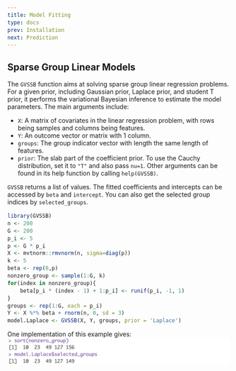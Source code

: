 ```yaml
---
title: Model Fitting
type: docs
prev: Installation
next: Prediction
---
```


## Sparse Group Linear Models
The `GVSSB` function aims at solving sparse group linear regression problems. For a given prior, including Gaussian prior, Laplace prior, and student T prior, it performs the variational Bayesian inference to estimate the model parameters. The main arguments include:
- `X`: A matrix of covariates in the linear regression problem, with rows being samples and columns being features.
- `Y`: An outcome vector or matrix with 1 column.
- `groups`: The group indicator vector with length the same length of features.
- `prior`: The slab part of the coefficient prior. To use the Cauchy distribution, set it to `"T"` and also pass `nu=1`.
Other arguments can be found in its help function by calling `help(GVSSB)`.

`GVSSB` returns a list of values. The fitted coefficients and intercepts can be accessed by `beta` and `intercept`. You can also get the selected group indices by `selected_groups`.

```r {filename="example of sparse linear model"}
library(GVSSB)
n <- 200
G <- 200
p_i <- 5
p <- G * p_i
X <- mvtnorm::rmvnorm(n, sigma=diag(p))
k <- 5
beta <- rep(0,p)
nonzero_group <- sample(1:G, k)
for(index in nonzero_group){
    beta[p_i * (index - 1) + 1:p_i] <- runif(p_i, -1, 1)
}
groups <- rep(1:G, each = p_i)
Y <- X %*% beta + rnorm(n, 0, sd = 3)
model.Laplace <- GVSSB(X, Y, groups, prior = 'Laplace')
```
One implementation of this example gives:
![](GVSSB_result.png)